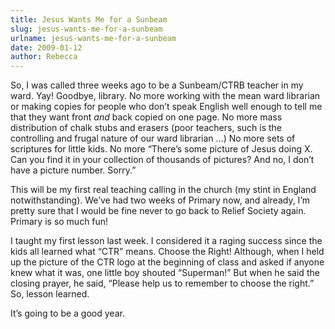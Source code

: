 ```yaml
---
title: Jesus Wants Me for a Sunbeam
slug: jesus-wants-me-for-a-sunbeam
urlname: jesus-wants-me-for-a-sunbeam
date: 2009-01-12
author: Rebecca
---
```

So, I was called three weeks ago to be a Sunbeam/CTRB teacher in my ward. Yay!
Goodbye, library. No more working with the mean ward librarian or making copies
for people who don&#x02bc;t speak English well enough to tell me that they want
front *and* back copied on one page. No more mass distribution of chalk stubs
and erasers (poor teachers, such is the controlling and frugal nature of our
ward librarian &hellip;) No more sets of scriptures for little kids. No more
&ldquo;There&#x02bc;s some picture of Jesus doing X. Can you find it in your
collection of thousands of pictures? And no, I don&#x02bc;t have a picture
number. Sorry.&rdquo;

This will be my first real teaching calling in the church (my stint in England
notwithstanding). We&#x02bc;ve had two weeks of Primary now, and already,
I&#x02bc;m pretty sure that I would be fine never to go back to Relief Society
again. Primary is so much fun!

I taught my first lesson last week. I considered it a raging success since the
kids all learned what &ldquo;CTR&rdquo; means. Choose the Right! Although, when
I held up the picture of the CTR logo at the beginning of class and asked if
anyone knew what it was, one little boy shouted &ldquo;Superman!&rdquo; But when
he said the closing prayer, he said, &ldquo;Please help us to remember to choose
the right.&rdquo; So, lesson learned.

It&#x02bc;s going to be a good year.
